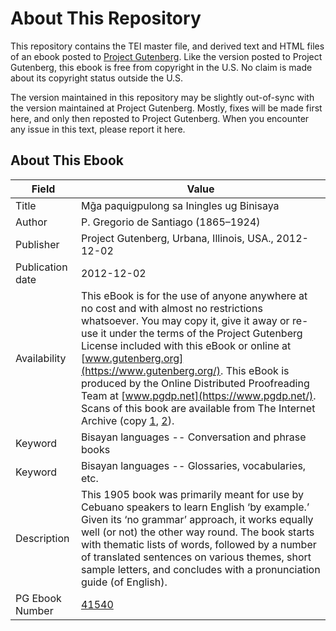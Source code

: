 # About This Repository

This repository contains the TEI master file, and derived text and HTML files of an ebook posted to [Project Gutenberg](https://www.gutenberg.org/). Like the version posted to Project Gutenberg, this ebook is free from copyright in the U.S. No claim is made about its copyright status outside the U.S.

The version maintained in this repository may be slightly out-of-sync with the version maintained at Project Gutenberg. Mostly, fixes will be made first here, and only then reposted to Project Gutenberg. When you encounter any issue in this text, please report it here.

## About This Ebook

| Field | Value |
| ----- | ----- |
| Title | Mg̃a paquigpulong sa Iningles ug Binisaya |
| Author | P. Gregorio de Santiago (1865–1924) |
| Publisher | Project Gutenberg, Urbana, Illinois, USA., 2012-12-02 |
| Publication date | 2012-12-02 |
| Availability | This eBook is for the use of anyone anywhere at no cost and with almost no restrictions whatsoever. You may copy it, give it away or re-use it under the terms of the Project Gutenberg License included with this eBook or online at [www.gutenberg.org](https://www.gutenberg.org/). This eBook is produced by the Online Distributed Proofreading Team at [www.pgdp.net](https://www.pgdp.net/). Scans of this book are available from The Internet Archive (copy [1](https://archive.org/details/afu8653.0001.001.umich.edu), [2](https://archive.org/details/mgapaquigpulong00velagoog)). |
| Keyword | Bisayan languages -- Conversation and phrase books |
| Keyword | Bisayan languages -- Glossaries, vocabularies, etc. |
| Description | This 1905 book was primarily meant for use by Cebuano speakers to learn English ‘by example.’ Given its ‘no grammar’ approach, it works equally well (or not) the other way round. The book starts with thematic lists of words, followed by a number of translated sentences on various themes, short sample letters, and concludes with a pronunciation guide (of English). |
| PG Ebook Number | [41540](https://www.gutenberg.org/ebooks/41540) |
